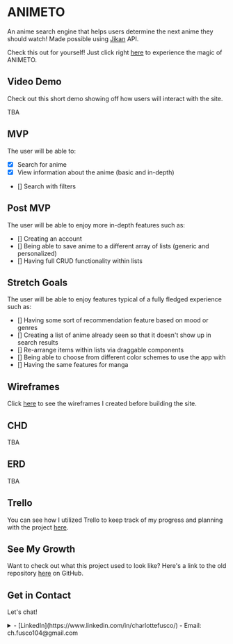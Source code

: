 # ANIMETO

An anime search engine that helps users determine the next anime they should watch! Made possible using [Jikan](https://docs.api.jikan.moe/#section/Information) API.

Check this out for yourself! Just click right [here](https://#) to experience the magic of ANIMETO.

## Video Demo

Check out this short demo showing off how users will interact with the site.

TBA

## MVP

The user will be able to:

- [x] Search for anime
- [x] View information about the anime (basic and in-depth)
- [] Search with filters

## Post MVP

The user will be able to enjoy more in-depth features such as:

- [] Creating an account
- [] Being able to save anime to a different array of lists (generic and personalized)
- [] Having full CRUD functionality within lists

## Stretch Goals

The user will be able to enjoy features typical of a fully fledged experience such as:

- [] Having some sort of recommendation feature based on mood or genres
- [] Creating a list of anime already seen so that it doesn't show up in search results
- [] Re-arrange items within lists via draggable components
- [] Being able to choose from different color schemes to use the app with
- [] Having the same features for manga

## Wireframes

Click [here](https://www.figma.com/file/O42XjHchBxOZ45kqzMpbdX/ANIMETO?type=design&node-id=0-1&t=Xui4bx9I3D2EBQyq-0) to see the wireframes I created before building the site.

## CHD

TBA

## ERD

TBA

## Trello

You can see how I utilized Trello to keep track of my progress and planning with the project [here](https://trello.com/b/NePz4GHz/animeto-planning).

## See My Growth

Want to check out what this project used to look like? Here's a link to the old repository [here](https://github.com/nezcodin/Animeto-OLD) on GitHub.

## Get in Contact

Let's chat!
<br>
<details>
Here are the best ways to reach me.
<summary>
- [LinkedIn](https://www.linkedin.com/in/charlottefusco/)
- Email: ch.fusco104@gmail.com
</summary>
</details>
